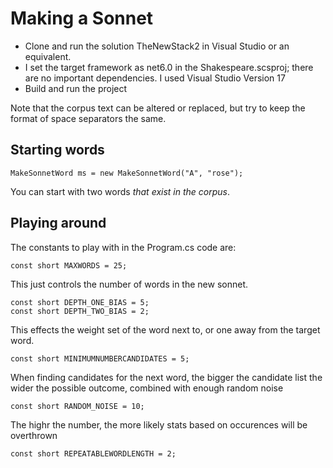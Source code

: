 # Making a Sonnet


- Clone and run the solution TheNewStack2 in Visual Studio or an equivalent. 
- I set the target framework as net6.0 in the Shakespeare.scsproj; there are no important dependencies.
  I used Visual Studio Version 17
- Build and run the project

Note that the corpus text can be altered or replaced, but try to keep the format of space separators the same.


## Starting words

    MakeSonnetWord ms = new MakeSonnetWord("A", "rose");
    
You can start with two words _that exist in the corpus_.    


## Playing around

The constants to play with in the Program.cs code are:

    const short MAXWORDS = 25;

This just controls the number of words in the new sonnet.

    const short DEPTH_ONE_BIAS = 5;
    const short DEPTH_TWO_BIAS = 2;
     
This effects the weight set of the word next to, or one away from the target word.    
        
    const short MINIMUMNUMBERCANDIDATES = 5;
    
When finding candidates for the next word, the bigger the candidate list the wider the possible outcome, combined with enough random noise 
        
    const short RANDOM_NOISE = 10;

The highr the number, the more likely stats based on occurences will be overthrown
        
        
    const short REPEATABLEWORDLENGTH = 2;
